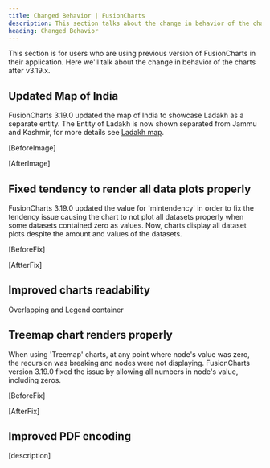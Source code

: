 ```yaml
---
title: Changed Behavior | FusionCharts
description: This section talks about the change in behavior of the charts with the latest released version.
heading: Changed Behavior
---
```


This section is for users who are using previous version of FusionCharts in their application. Here we'll talk about the change in behavior of the charts after v3.19.x.

## Updated Map of India

FusionCharts 3.19.0 updated the map of India to showcase Ladakh as a separate entity. The Entity of Ladakh is now shown separated from Jammu and Kashmir, for more details see [Ladakh map]( https://www.fusioncharts.com/fusionmaps).

[BeforeImage]

[AfterImage]

## Fixed tendency to render all data plots properly

FusionCharts 3.19.0 updated the value for 'mintendency' in order to fix the tendency issue causing the chart to not plot all datasets properly when some datasets contained zero as values. Now, charts display all dataset plots despite the amount and values of the datasets.

[BeforeFix]

[AftterFix]

## Improved charts readability

Overlapping and Legend container

## Treemap chart renders properly

When using 'Treemap' charts, at any point where node's value was zero, the recursion was breaking and nodes were not displaying. FusionCharts version 3.19.0 fixed the issue by allowing all numbers in node's value, including zeros.

[BeforeFix]

[AfterFix]

## Improved PDF encoding

[description]

